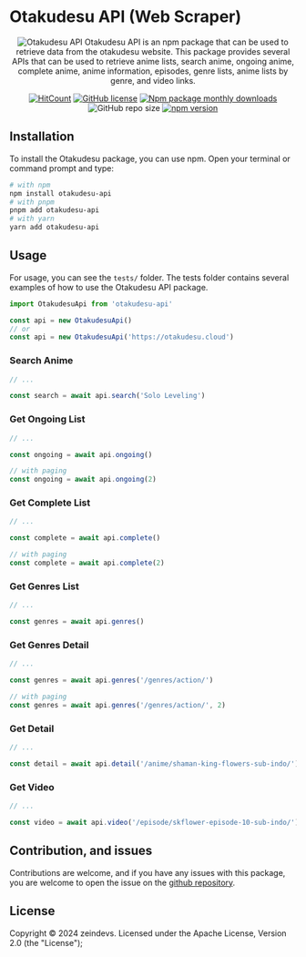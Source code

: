 # Otakudesu API (Web Scraper)

<div align="center">

![Otakudesu API](https://socialify.git.ci/zeindevs/otakudesu-api/image?description=1&font=Raleway&forks=1&issues=1&language=1&name=1&pattern=Solid&pulls=1&stargazers=1&theme=Dark)
Otakudesu API is an npm package that can be used to retrieve data from the otakudesu website. This package provides several APIs that can be used to retrieve anime lists, search anime, ongoing anime, complete anime, anime information, episodes, genre lists, anime lists by genre, and video links.

[![HitCount](http://hits.dwyl.com/zeindevs/otakudesu-api.svg)](http://hits.dwyl.com/zeindevs/otakudesu-api) [![GitHub license](https://img.shields.io/github/license/zeindevs/otakudesu-api)](https://github.com/zeindevs/otakudesu-api/blob/master/LICENSE) [![Npm package monthly downloads](https://badgen.net/npm/dm/otakudesu-api)](https://npmjs.com/package/otakudesu-api) ![GitHub repo size](https://img.shields.io/github/repo-size/zeindevs/otakudesu-api?style=flat) [![npm version](https://badge.fury.io/js/otakudesu-api.svg)](https://badge.fury.io/js/otakudesu-api)

</div>

## Installation

To install the Otakudesu package, you can use npm. Open your terminal or command prompt and type:

```sh
# with npm
npm install otakudesu-api
# with pnpm
pnpm add otakudesu-api
# with yarn
yarn add otakudesu-api
```

## Usage

For usage, you can see the `tests/` folder. The tests folder contains several examples of how to use the Otakudesu API package.

```ts
import OtakudesuApi from 'otakudesu-api'

const api = new OtakudesuApi()
// or
const api = new OtakudesuApi('https://otakudesu.cloud')
```

### Search Anime

```ts
// ...

const search = await api.search('Solo Leveling')
```

### Get Ongoing List

```ts
// ...

const ongoing = await api.ongoing()

// with paging
const ongoing = await api.ongoing(2)
```

### Get Complete List

```ts
// ...

const complete = await api.complete()

// with paging
const complete = await api.complete(2)
```

### Get Genres List

```ts
// ...

const genres = await api.genres()
```

### Get Genres Detail

```ts
// ...

const genres = await api.genres('/genres/action/')

// with paging
const genres = await api.genres('/genres/action/', 2)
```

### Get Detail

```ts
// ...

const detail = await api.detail('/anime/shaman-king-flowers-sub-indo/')
```

### Get Video

```ts
// ...

const video = await api.video('/episode/skflower-episode-10-sub-indo/')
```

## Contribution, and issues

Contributions are welcome, and if you have any issues with this package, you are welcome to open the issue on the [github repository](https://github.com/zeindevs/otakudesu-api/issues).

## License

Copyright &copy; 2024 zeindevs. Licensed under the Apache License, Version 2.0 (the "License");

